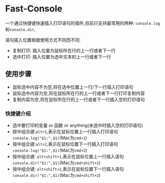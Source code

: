 # Fast-Console
一个通过快捷键快速插入打印语句的插件,目前只支持最常用的两种: `console.log`和`console.dir`,

语句插入位置根据使用方式不同而不同: 

- 复制打印: 插入位置为鼠标所在行的上一行或者下一行
- 选中打印: 插入位置为选中文本的上一行或者下一行

## 使用步骤
- 鼠标选中内容不为空,将在选中位置上一行/下一行插入打印语句
- 鼠标选中内容为空,将在鼠标所在行的上一行或者下一行打印复制内容
- 复制内容为空,将在鼠标所在行的上一行或者下一行插入空的打印语句

### 快捷键介绍

+ 选中要打印的变量 or 函数 or anything(未选中时插入空的打印语句)
+ 按中组合键:`alt+1`,表示在鼠标位置上一行插入打印语句`console.log("$1:",$1)`(Mac为`cmd+1`)
+ 按中组合键:`alt+2`,表示在鼠标位置下一行插入打印语句`console.log("$1:",$1)`(Mac为`cmd+2`)
+ 按中组合键: `alt+shift+1`,表示在鼠标位置上一行插入语句`console.dir("$1:",$1)`(Mac为`cmd+shift+1`)
+ 按中组合键: `alt+shift+2`,表示在鼠标位置下一行插入语句`console.dir("$1:",$1)`(Mac为`cmd+shift+2`)